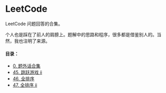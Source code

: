# LeetCode
LeetCode 问题回答的合集。

个人也是踩在了前人的肩膀上。题解中的思路和程序，很多都是借鉴别人的。当然，我也注明了来源。



#### 目录：

* [0. 题外话合集](https://github.com/sctang0/LeetCode/blob/master/CHAPTER0.md)
* [45. 跳跃游戏 ii](https://github.com/sctang0/LeetCode/blob/master/CHAPTER45.md)
* [46. 全排序](https://github.com/sctang0/LeetCode/blob/master/CHAPTER46.md)
* [47. 全排序 ii](https://github.com/sctang0/LeetCode/blob/master/CHAPTER47.md)


